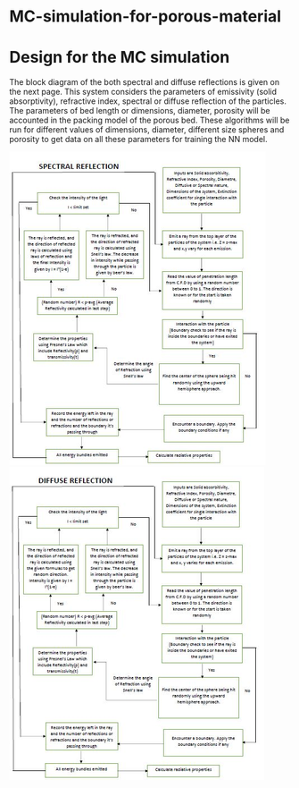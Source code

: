 # MC-simulation-for-porous-material
# Design for the MC simulation
The block diagram of the both spectral and diffuse reflections is given on the next page. This system considers the parameters of emissivity (solid absorptivity), refractive index, spectral or diffuse reflection of the particles. The parameters of bed length or dimensions, diameter, porosity will be accounted in the packing model of the porous bed. These algorithms will be run for different values of dimensions, diameter, different size spheres and porosity to get data on all these parameters for training the NN model.

![](Images/Block%20diagram%20for%20specular%20MC%20simulations.JPG)
![](Images/Block%20diagram%20for%20Diffuse%20MC%20simulations.JPG)
